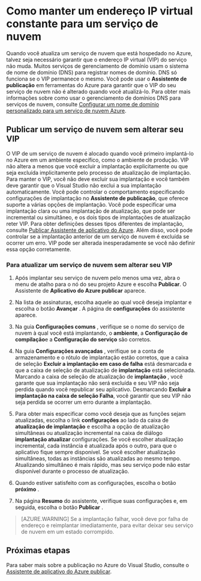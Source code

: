 <properties
   pageTitle="Como manter um endereço IP virtual constante para um serviço de nuvem | Microsoft Azure"
   description="Saiba como garantir que o endereço IP virtual (VIP) do seu serviço de nuvem Azure não muda."
   services="visual-studio-online"
   documentationCenter="na"
   authors="TomArcher"
   manager="douge"
   editor="" />
<tags
   ms.service="multiple"
   ms.devlang="dotnet"
   ms.topic="article"
   ms.tgt_pltfrm="na"
   ms.workload="multiple"
   ms.date="08/15/2016"
   ms.author="tarcher" />

# <a name="how-to-retain-a-constant-virtual-ip-address-for-a-cloud-service"></a>Como manter um endereço IP virtual constante para um serviço de nuvem

Quando você atualiza um serviço de nuvem que está hospedado no Azure, talvez seja necessário garantir que o endereço IP virtual (VIP) do serviço não muda. Muitos serviços de gerenciamento de domínio usam o sistema de nome de domínio (DNS) para registrar nomes de domínio. DNS só funciona se o VIP permanece o mesmo. Você pode usar o **Assistente de publicação** em ferramentas do Azure para garantir que o VIP do seu serviço de nuvem não é alterado quando você atualizá-lo. Para obter mais informações sobre como usar o gerenciamento de domínios DNS para serviços de nuvem, consulte [Configurar um nome de domínio personalizado para um serviço de nuvem Azure](./cloud-services/cloud-services-custom-domain-name.md).

## <a name="publishing-a-cloud-service-without-changing-its-vip"></a>Publicar um serviço de nuvem sem alterar seu VIP

O VIP de um serviço de nuvem é alocado quando você primeiro implantá-lo no Azure em um ambiente específico, como o ambiente de produção. VIP não altera a menos que você excluir a implantação explicitamente ou que seja excluída implicitamente pelo processo de atualização de implantação. Para manter o VIP, você não deve excluir sua implantação e você também deve garantir que o Visual Studio não exclui a sua implantação automaticamente. Você pode controlar o comportamento especificando configurações de implantação no **Assistente de publicação**, que oferece suporte a várias opções de implantação. Você pode especificar uma implantação clara ou uma implantação de atualização, que pode ser incremental ou simultâneo, e os dois tipos de implantações de atualização reter VIP. Para obter definições desses tipos diferentes de implantação, consulte [Publicar Assistente de aplicativo do Azure](vs-azure-tools-publish-azure-application-wizard.md).  Além disso, você pode controlar se a implantação anterior de um serviço de nuvem é excluída se ocorrer um erro. VIP pode ser alterada inesperadamente se você não definir essa opção corretamente.

### <a name="to-update-a-cloud-service-without-changing-its-vip"></a>Para atualizar um serviço de nuvem sem alterar seu VIP

1. Após implantar seu serviço de nuvem pelo menos uma vez, abra o menu de atalho para o nó do seu projeto Azure e escolha **Publicar**. O Assistente de **Aplicativo do Azure publicar** aparece.

1. Na lista de assinaturas, escolha aquele ao qual você deseja implantar e escolha o botão **Avançar** . A página de **configurações** do assistente aparece.

1. Na guia **Configurações comuns** , verifique se o nome do serviço de nuvem à qual você está implantando, o **ambiente**, a **Configuração de compilação**e a **Configuração do serviço** são corretos.

1. Na guia **Configurações avançadas** , verifique se a conta de armazenamento e o rótulo de implantação estão corretos, que a caixa de seleção **Excluir a implantação em caso de falha** está desmarcada e que a caixa de seleção de atualização de **implantação** está selecionada. Marcando a caixa de seleção de atualização de **implantação** , você garante que sua implantação não será excluída e seu VIP não seja perdida quando você republicar seu aplicativo. Desmarcando **Excluir a implantação na caixa de seleção Falha**, você garantir que seu VIP não seja perdida se ocorrer um erro durante a implantação.

1. Para obter mais especificar como você deseja que as funções sejam atualizadas, escolha o link **configurações** ao lado da caixa de **atualização de implantação** e escolha a opção de atualização simultâneas ou atualização incremental na caixa de diálogo **implantação atualizar** configurações. Se você escolher atualização incremental, cada instância é atualizada após o outro, para que o aplicativo fique sempre disponível. Se você escolher atualização simultâneas, todas as instâncias são atualizadas ao mesmo tempo. Atualizando simultâneo é mais rápido, mas seu serviço pode não estar disponível durante o processo de atualização.

1. Quando estiver satisfeito com as configurações, escolha o botão **próximo** .

1. Na página **Resumo** do assistente, verifique suas configurações e, em seguida, escolha o botão **Publicar** .

  >[AZURE.WARNING] Se a implantação falhar, você deve por falha de endereço e reimplantar imediatamente, para evitar deixar seu serviço de nuvem em um estado corrompido.

## <a name="next-steps"></a>Próximas etapas

Para saber mais sobre a publicação no Azure do Visual Studio, consulte o [Assistente de aplicativo do Azure publicar](vs-azure-tools-publish-azure-application-wizard.md).

